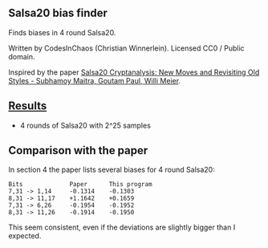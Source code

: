 Salsa20 bias finder
-------------------

Finds biases in 4 round Salsa20.

Written by CodesInChaos (Christian Winnerlein). Licensed CC0 / Public domain.

Inspired by the paper [Salsa20 Cryptanalysis: New Moves and Revisiting Old Styles - Subhamoy Maitra, Goutam Paul, Willi Meier](https://eprint.iacr.org/2015/217).

[Results](https://github.com/CodesInChaos/SalsaBias/tree/master/Results)
------------------------------------------------------------------------

* 4 rounds of Salsa20 with 2^25 samples

Comparison with the paper
-------------------------

In section 4 the paper lists several biases for 4 round Salsa20:

    Bits             Paper      This program
    7,31 -> 1,14     -0.1314    -0.1303
    8,31 -> 11,17    +1.1642    +0.1659
    7,31 -> 6,26     -0.1954    -0.1952
    8,31 -> 11,26    -0.1914    -0.1950

This seem consistent, even if the deviations are slightly bigger than I expected.